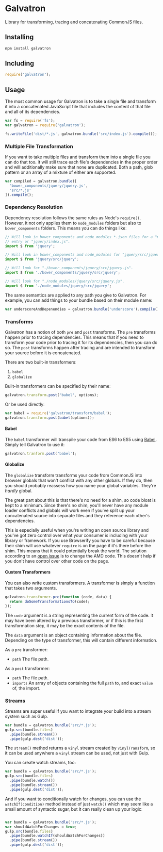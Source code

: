 # Galvatron

Library for transforming, tracing and concatenating CommonJS files.

## Installing

```sh
npm install galvatron
```

## Including

```js
require('galvatron');
```

## Usage

The most common usage for Galvatron is to take a single file and transform it into a concatenated JavaScript file that includes the content of that file and all of its dependencies.

```js
var fs = require('fs');
var galvatron = require('galvatron');

fs.writeFile('dist/*.js', galvatron.bundle('src/index.js').compile());
```

### Multiple File Transformation

If you want to take multiple files and transform them into a single file you can do that too. It will still trace each file's dependencies in the proper order and will additionally make sure that none are duplicated. Both a path, glob pattern or an array of a mixture of either are supported.

```js
var compiled = galvatron.bundle([
  'bower_components/jquery/jquery.js',
  'src/*.js'
]).compile();
```

### Dependency Resolution

Dependency resolution follows the same rules as Node's `require()`. However, it not only applies them to `node_modules` folders but also to `bower_components` folders. This means you can do things like:

```js
// Will look in bower_components and node_modules *.json files for a "main"
// entry or "jquery/index.js".
import $ from 'jquery';

// Will look in bower_components and node_modules for "jquery/src/jquery.js".
import $ from 'jquery/src/jquery';

// Will look for "./bower_components/jquery/src/jquery.js".
import $ from './bower_components/jquery/src/jquery';

// Will look for "./node_modules/jquery/src/jquery.js".
import $ from './node_modules/jquery/src/jquery';
```

The same semantics are applied to any path you give to Galvatron. For example, you can add things to your bundle based on their module name:

```js
var underscoreAndDepenendies = galvatron.bundle('underscore').compile();
```

### Transforms

Galvatron has a notion of both `pre` and `post` transforms. The `pre` transforms happen prior to tracing dependencies. This means that if you need to transform your code prior to tracing it for its dependencies, then you can do so. The `post` transforms happen after tracing and are intended to transform your source before it is concatenated.

There are two built-in transformers:

1. `babel`
2. `globalize`

Built-in transformers can be specified by their name:

```js
galvatron.transform.post('babel', options);
```

Or be used directly:

```js
var babel = require('galvatron/transform/babel');
galvatron.transform.post(babel(options));
```

#### Babel

The `babel` transformer will transpile your code from ES6 to ES5 using [Babel](https://babeljs.io/). Simply tell Galvatron to use it:

```js
galvatron.tranform.post('babel');
```

#### Globalize

The `globalize` transform transforms your code from CommonJS into browser globals that won't conflict with any other globals. If they do, then you should probably reassess how you name your global variables. They're *hardly* global.

The great part about this is that there's no need for a shim, so code bloat is kept to a minimum. Since there's no shim, you'll never have any module loader conflicts and globals will work even if you've split up your concatenated source into separate files and they reference each other's dependencies.

This is especially useful when you're writing an open source library and you've got zero control over what your consumer is including with your library or framework. If you use Browserify you have to be careful because their shim will use whatever `require` is on the page if it's there before the shim. This means that it could potentially break the world. The solution according to an [open issue](https://github.com/substack/node-browserify/issues/790) is to change the AMD code. This doesn't help if you don't have control over other code on the page.

#### Custom Transformers

You can also write custom transformers. A transformer is simply a function that takes two arguments.

```js
galvatron.transformer.pre(function (code, data) {
  return doSomeTransformationsTo(code);
});
```

The `code` argument is a string representing the current form of the code. It may have been altered by a previous transformer, or if this is the first transformation step, it may be the exact contents of the file.

The `data` argument is an object containing information about the file. Depending on the type of transformer, this will contain different information.

As a `pre` transformer:

- `path` The file path.

As a `post` transformer:

- `path` The file path.
- `imports` An array of objects containing the full `path` to, and exact `value` of, the import.

### Streams

Streams are super useful if you want to integrate your build into a stream system such as Gulp.

```js
var bundle = galvatron.bundle('src/*.js');
gulp.src(bundle.files)
  .pipe(bundle.stream())
  .pipe(gulp.dest('dist'));
```

The `stream()` method returns a `vinyl` stream created by `vinylTransform`, so it can be used anywhere a `vinyl` stream can be used, not just with Gulp.

You can create watch streams, too:

```js
var bundle = galvatron.bundle('src/*.js');
gulp.src(bundle.files)
  .pipe(bundle.watch())
  .pipe(bundle.stream())
  .pipe(gulp.dest('dist'));
```

And if you want to conditionally watch for changes, you can use the `watchIf(condition)` method instead of just `watch()` which may seem like a small amount of syntactic sugar, but it can really clean up your logic:

```js

var bundle = galvatron.bundle('src/*.js');
var shouldWatchForChanges = true;
gulp.src(bundle.files)
  .pipe(bundle.watchIf(shouldWatchForChanges))
  .pipe(bundle.stream())
  .pipe(gulp.dest('dist'));
```
